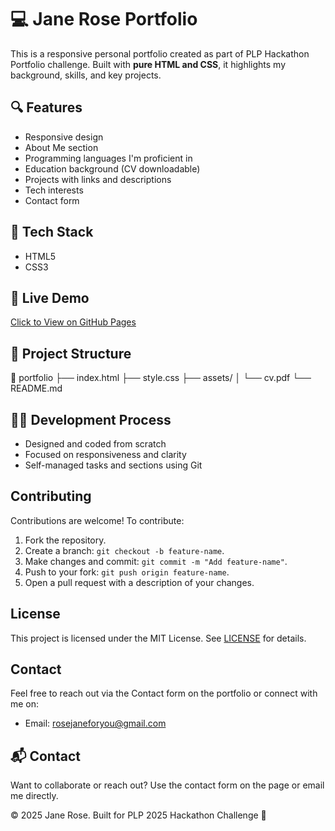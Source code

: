 # 💻 Jane Rose Portfolio

This is a responsive personal portfolio created as part of PLP Hackathon Portfolio challenge. Built with **pure HTML and CSS**, it highlights my background, skills, and key projects.

## 🔍 Features

- Responsive design
- About Me section
- Programming languages I'm proficient in
- Education background (CV downloadable)
- Projects with links and descriptions
- Tech interests
- Contact form

## 🚀 Tech Stack

- HTML5
- CSS3

## 📄 Live Demo

[Click to View on GitHub Pages](https://yourusername.github.io/portfolio/)  

## 📁 Project Structure


📂 portfolio
├── index.html
├── style.css
├── assets/
│ └── cv.pdf
└── README.md


## 🧑‍💻 Development Process

- Designed and coded from scratch
- Focused on responsiveness and clarity
- Self-managed tasks and sections using Git

## Contributing
Contributions are welcome! To contribute:
1. Fork the repository.
2. Create a branch: `git checkout -b feature-name`.
3. Make changes and commit: `git commit -m "Add feature-name"`.
4. Push to your fork: `git push origin feature-name`.
5. Open a pull request with a description of your changes.

## License
This project is licensed under the MIT License. See [LICENSE](LICENSE) for details.

## Contact
Feel free to reach out via the Contact form on the portfolio or connect with me on:
- Email: rosejaneforyou@gmail.com


## 📬 Contact

Want to collaborate or reach out? Use the contact form on the page or email me directly.

© 2025 Jane Rose. Built for PLP 2025 Hackathon Challenge 🚀